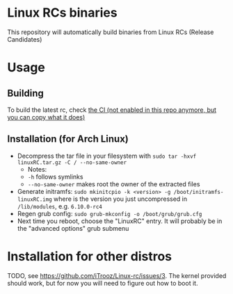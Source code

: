 # Linux RCs binaries

This repository will automatically build binaries from Linux RCs (Release Candidates)

# Usage
## Building
To build the latest rc, check [the CI (not enabled in this repo anymore, but you can copy what it does)](.github/workflows/build.yml)
## Installation (for Arch Linux)
- Decompress the tar file in your filesystem with `sudo tar -hxvf linuxRC.tar.gz -C / --no-same-owner`
  - Notes:
  - `-h` follows symlinks
  - `--no-same-owner` makes root the owner of the extracted files
- Generate initramfs: `sudo mkinitcpio -k <version> -g /boot/initramfs-linuxRC.img` where <version> is the version you just uncompressed in `/lib/modules`, e.g. `6.10.0-rc4`
- Regen grub config: `sudo grub-mkconfig -o /boot/grub/grub.cfg`
- Next time you reboot, choose the "LinuxRC" entry. It will probably be in the "advanced options" grub submenu

# Installation for other distros
TODO, see https://github.com/iTrooz/Linux-rc/issues/3. The kernel provided should work, but for now you will need to figure out how to boot it.
